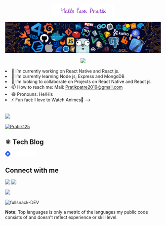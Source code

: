  
 <p align="center"><img width="40%" src="./src/assets/Frame3.png" /></p>
 
 

 <p align="center"><img src="https://raw.githubusercontent.com/KevinPatel04/KevinPatel04/master/header.png"></p>
 
 <p align='center'>
 
 
</p>
<p align="center">
  <a href="https://github.com/DenverCoder1/readme-typing-svg"><img src="https://readme-typing-svg.herokuapp.com?lines=Always%20learning%20new%20things&center=true&width=500&height=50"></a>
</p

- 🔭 I’m currently working on React Native and React js.
- 🌱 I’m currently learning  Node js, Express and MongoDB
- 👯 I’m looking to collaborate on Projects on React Native and React js.
- 📫 How to reach me: Mail: Pratikpatre2019@gmail.com
- 😄 Pronouns: He/His
- ⚡ Fun fact: I love to Watch Animes💖
-->
 </br>
 
 ![](https://komarev.com/ghpvc/?username=fullsnack-DEV&color=blueviolet)
 
 <p align="left"> <a href="https://twitter.com/Pratiik125" target="blank"><img src="https://img.shields.io/twitter/follow/Pratiik125?logo=twitter&style=for-the-badge" alt="Pratiik125" /></a> </p>
 
 ## ⚛️ Tech Blog
 
  <p align="left"> <a  href="https://pratieek.hashnode.dev/" > <img width="20%" height="20%" src="./src/assets/brand-full-white.png" /> </a> </p>
 
 
 ## Connect with me 

<p align="center">

<a href="https://www.linkedin.com/in/pratik-patre-2867a1187/"><img src="https://img.shields.io/badge/-Pratik%20Patre-0077B5?style=for-the-badge&logo=Linkedin&logoColor=white"/></a>
<a href="mailto:pratikpatre2019@gmail.com"><img src="https://img.shields.io/badge/-pratikpatre2019@gmail.com-D14836?style=for-the-badge&logo=Gmail&logoColor=white"/></a>

<!-- <a href=""><img src="https://img.shields.io/badge/-name?style=for-the-badge&logo=leetcode&logoColor=white"/></a> -->
<a href="https://twitter.com/Pratiik125"><img src="https://img.shields.io/badge/-Pratiik12504-1DA1F2?style=for-the-badge&logo=twitter&logoColor=white"/></a>
</p>

 

 <img src="https://github-readme-stats.vercel.app/api/top-langs?username=fullsnack-DEV&show_icons=true&locale=en&layout=compact&theme=dark" alt="fullsnack-DEV" height="192px"/>
</p>


 <b>Note:</b> Top languages is only a metric of the languages my public code consists of and doesn't reflect experience or skill level.


    
    


